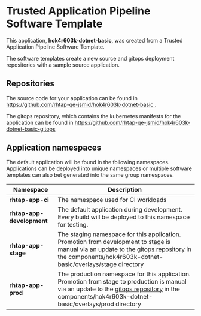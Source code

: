 # Trusted Application Pipeline Software Template

This application, **hok4r603k-dotnet-basic**, was created from a Trusted Application Pipeline Software Template.

The software templates create a new source and gitops deployment repositories with a sample source application. 

## Repositories

The source code for your application can be found in [https://github.com/rhtap-qe-jsmid/hok4r603k-dotnet-basic ](https://github.com/rhtap-qe-jsmid/hok4r603k-dotnet-basic ).
 
The gitops repository, which contains the kubernetes manifests for the application can be found in 
[https://github.com/rhtap-qe-jsmid/hok4r603k-dotnet-basic-gitops ](https://github.com/rhtap-qe-jsmid/hok4r603k-dotnet-basic-gitops ) 

## Application namespaces 

The default application will be found in the following namespaces. Applications can be deployed into unique namespaces or multiple software templates can also bet generated into the same group namespaces.  

|  Namespace   |  Description   |  
| -------- | -------- |
| **rhtap-app-ci** | The namespace used for CI workloads |
| **rhtap-app-development** | The default application during development. Every build will be deployed to this namespace for testing. |
| **rhtap-app-stage** | The staging namespace for this application. Promotion from development to stage is manual via an update to the [gitops repository](https://github.com/rhtap-qe-jsmid/hok4r603k-dotnet-basic-gitops ) in the components/hok4r603k-dotnet-basic/overlays/stage directory |
| **rhtap-app-prod** | The production namespace for this application. Promotion from stage to production is manual via an update to the [gitops repository](https://github.com/rhtap-qe-jsmid/hok4r603k-dotnet-basic-gitops ) in the components/hok4r603k-dotnet-basic/overlays/prod directory |